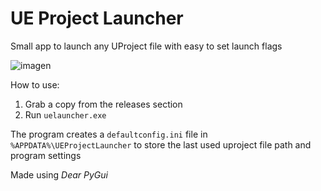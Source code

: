 # UE Project Launcher

Small app to launch any UProject file with easy to set launch flags

![imagen](https://github.com/user-attachments/assets/21719044-c12c-4ee2-b8d8-f349e34002e9)

How to use:
1. Grab a copy from the releases section
2. Run ``uelauncher.exe``

The program creates a ``defaultconfig.ini`` file in ``%APPDATA%\UEProjectLauncher`` to store the last used uproject file path and program settings

Made using _Dear PyGui_
